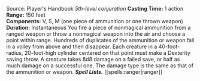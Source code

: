 Source: Player's Handbook
*5th-level conjuration*
**Casting Time:** 1 action  
**Range:** 150 feet  
**Components:** V, S, M (one piece of ammunition or one thrown weapon)  
**Duration:** Instantaneous
You fire a piece of nonmagical ammunition from a ranged weapon or throw a nonmagical weapon into the air and choose a point within range. Hundreds of duplicates of the ammunition or weapon fall in a volley from above and then disappear. Each creature in a 40-foot-radius, 20-foot-high cylinder centered on that point must make a Dexterity saving throw. A creature takes 8d8 damage on a failed save, or half as much damage on a successful one. The damage type is the same as that of the ammunition or weapon.
***Spell Lists.*** [[spells:ranger|ranger]]